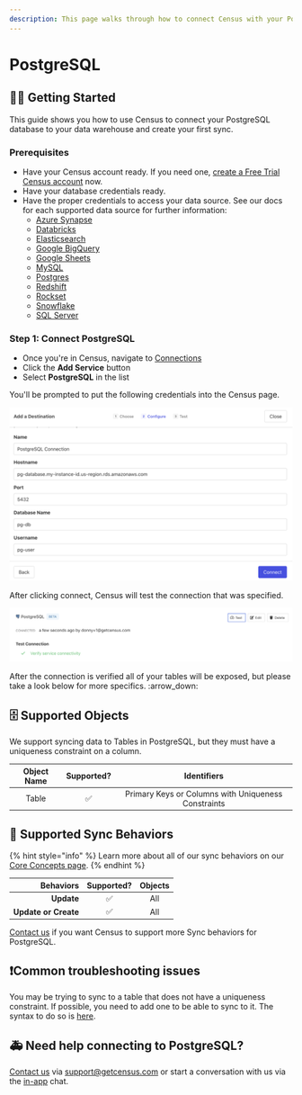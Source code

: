 ```yaml
---
description: This page walks through how to connect Census with your PostgreSQL database.
---
```


# PostgreSQL

## 🏃‍♀️ Getting Started

This guide shows you how to use Census to connect your PostgreSQL database to your data warehouse and create your first sync.

### Prerequisites

* Have your Census account ready. If you need one, [create a Free Trial Census account](https://app.getcensus.com/) now.
* Have your database credentials ready.
* Have the proper credentials to access your data source. See our docs for each supported data source for further information:
  * [Azure Synapse](../sources/azure-synapse.md)
  * [Databricks](https://docs.getcensus.com/sources/databricks)
  * [Elasticsearch](https://docs.getcensus.com/sources/elasticsearch)
  * [Google BigQuery](https://docs.getcensus.com/sources/google-bigquery)
  * [Google Sheets](https://docs.getcensus.com/sources/google-sheets)
  * [MySQL](https://docs.getcensus.com/sources/mysql)
  * [Postgres](https://docs.getcensus.com/sources/postgres)
  * [Redshift](https://docs.getcensus.com/sources/redshift)
  * [Rockset](https://docs.getcensus.com/sources/rockset)
  * [Snowflake](https://docs.getcensus.com/sources/snowflake)
  * [SQL Server](https://docs.getcensus.com/sources/sql-server)

### Step 1: Connect PostgreSQL

* Once you're in Census, navigate to [Connections](https://app.getcensus.com/connections)
* Click the **Add Service** button
* Select **PostgreSQL** in the list

You'll be prompted to put the following credentials into the Census page.

![As listed, we need the Hostname, Port, Database, Username, and Password](<../.gitbook/assets/Postgres Module.png>)

After clicking connect, Census will test the connection that was specified.

![A Green , means you are good to go](<../.gitbook/assets/Postgres Test.png>)

After the connection is verified all of your tables will be exposed, but please take a look below for more specifics. :arrow\_down:

## 🗄️ Supported Objects <a href="#supported-objects" id="supported-objects"></a>

We support syncing data to Tables in PostgreSQL, but they must have a uniqueness constraint on a column. ​

| **Object Name** | **Supported?** |                   **Identifiers**                   |
| :-------------: | :------------: | :-------------------------------------------------: |
|      Table      |        ✅       | Primary Keys or Columns with Uniqueness Constraints |

## 🔄 Supported Sync Behaviors

{% hint style="info" %}
Learn more about all of our sync behaviors on our [Core Concepts page](../basics/core-concept/#the-different-sync-behaviors).
{% endhint %}

|        **Behaviors** | **Supported?** | **Objects** |
| -------------------: | :------------: | :---------: |
|           **Update** |        ✅       |     All     |
| **Update or Create** |        ✅       |     All     |

[Contact us](mailto:support@getcensus.com) if you want Census to support more Sync behaviors for PostgreSQL.

## ❗️Common troubleshooting issues

You may be trying to sync to a table that does not have a uniqueness constraint. If possible, you need to add one to be able to sync to it. The syntax to do so is [here](https://www.postgresql.org/docs/current/ddl-alter.html#DDL-ALTER-ADDING-A-CONSTRAINT).

## 🚑 Need help connecting to PostgreSQL?

[Contact us](mailto:support@getcensus.com) via support@getcensus.com or start a conversation with us via the [in-app](https://app.getcensus.com) chat.
